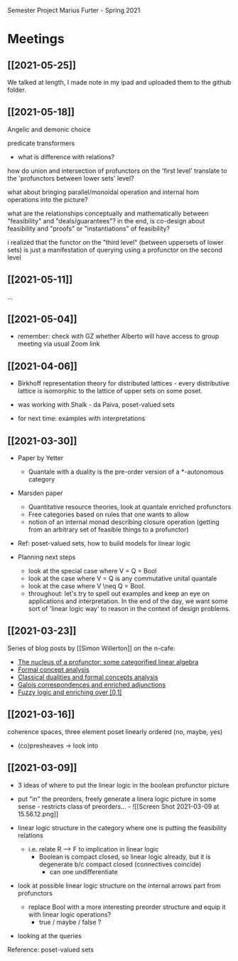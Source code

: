 Semester Project Marius Furter - Spring 2021


# Meetings

## [[2021-05-25]]

We talked at length, I made note in my ipad and uploaded them to the github folder.


## [[2021-05-18]]

Angelic and demonic choice

predicate transformers
  - what is difference with relations?

how do union and intersection of profunctors on the 'first level' translate to the 'profunctors between lower sets' level?

what about bringing parallel/monoidal operation and internal hom operations into the picture?

what are the relationships conceptually and mathematically between "feasibility" and "deals/guarantees"? in the end, is co-design about feasibility and "proofs" or "instantiations" of feasibility?

i realized that the functor on the "third level" (between uppersets of lower sets) is just a manifestation of querying using a profunctor on the second level

## [[2021-05-11]]

...

## [[2021-05-04]]

- remember: check with GZ whether Alberto will have access to group meeting via usual Zoom link

## [[2021-04-06]]

- Birkhoff representation theory for distributed lattices - every distributive lattice is isomorphic to the lattice of upper sets on some poset.

- was working with Shalk - da Paiva, poset-valued sets

- for next time: examples with interpretations

## [[2021-03-30]]

- Paper by Yetter
  - Quantale with a duality is the pre-order version of a *-autonomous category

- Marsden paper
  - Quantitative resource theories, look at quantale enriched profunctors
  - Free categories based on rules that one wants to allow
  - notion of an internal monad describing closure operation (getting from an arbitrary set of feasible things to a profunctor)

- Ref: poset-valued sets, how to build models for linear logic

- Planning next steps
  - look at the special case where V = Q = Bool
  - look at the case where V = Q is any commutative unital quantale
  - look at the case where V \neq Q = Bool.
  - throughout: let's try to spell out examples and keep an eye on applications and interpretation. In the end of the day, we want some sort of 'linear logic way' to reason in the context of design problems.

## [[2021-03-23]]

Series of blog posts by [[Simon Willerton]] on the n-cafe:
- [The nucleus of a profunctor: some categorified linear algebra](https://golem.ph.utexas.edu/category/2013/08/the_nucleus_of_a_profunctor_so.html)
- [Formal concept analysis](  https://golem.ph.utexas.edu/category/2013/09/formal_concept_analysis.html)
- [Classical dualities and formal concepts analysis](https://golem.ph.utexas.edu/category/2013/09/classical_dualities_and_formal.html)
- [Galois correspondences and enriched adjunctions](https://golem.ph.utexas.edu/category/2014/02/galois_correspondences_and_enr.html)
- [Fuzzy logic and enriching over [0,1]](https://golem.ph.utexas.edu/category/2014/03/fuzzy_logic_and_enriching_over.html)  


## [[2021-03-16]]

 coherence spaces, three element poset linearly ordered (no, maybe,  yes)

  - (co)presheaves -> look into

## [[2021-03-09]]
  - 3 ideas of where to put the linear logic in the boolean profunctor picture
   -  put "in" the preorders, freely generate a linera logic picture in some sense
     - restricts class of preorders...
     - ![[Screen Shot 2021-03-09 at 15.56.12.png]]
   - linear logic structure in the category where one is putting the feasibility relations
     - i.e. relate R --> F to implication in linear logic
       - Boolean is compact closed, so linear logic already, but it is degenerate b/c compact closed (connectives coincide)
         - can one undifferentiate

   - look at possible linear logic structure on the internal arrows part from profunctors
     - replace Bool with a more interesting preorder structure and equip it with linear logic operations?
       - true / maybe / false ?
   - looking at the queries


 Reference: poset-valued sets
